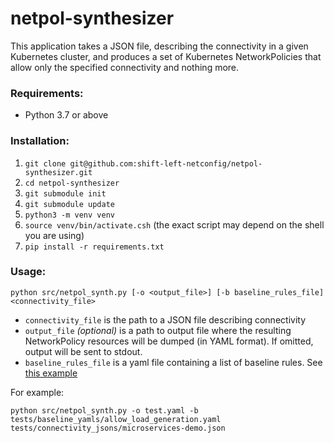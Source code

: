 # netpol-synthesizer
This application takes a JSON file, describing the connectivity in a given Kubernetes cluster,
and produces a set of Kubernetes NetworkPolicies that allow only the specified connectivity
and nothing more.

### Requirements:

* Python 3.7 or above

### Installation:
1. `git clone git@github.com:shift-left-netconfig/netpol-synthesizer.git`
1. `cd netpol-synthesizer`   
2. `git submodule init`
3. `git submodule update`
4. `python3 -m venv venv`
5. `source venv/bin/activate.csh` (the exact script may depend on the shell you are using) 
6. `pip install -r requirements.txt`

### Usage:
```commandline
python src/netpol_synth.py [-o <output_file>] [-b baseline_rules_file] <connectivity_file>
```
* `connectivity_file` is the path to a JSON file describing connectivity
* `output_file` *(optional)* is a path to output file where the resulting NetworkPolicy resources will be dumped (in YAML format). If omitted, output will be sent to stdout.
* `baseline_rules_file` is a yaml file containing a list of baseline rules. See [this example](tests/baseline_yamls/ciso_denied_ports.yaml)

For example:
```commandline
python src/netpol_synth.py -o test.yaml -b tests/baseline_yamls/allow_load_generation.yaml tests/connectivity_jsons/microservices-demo.json
```
